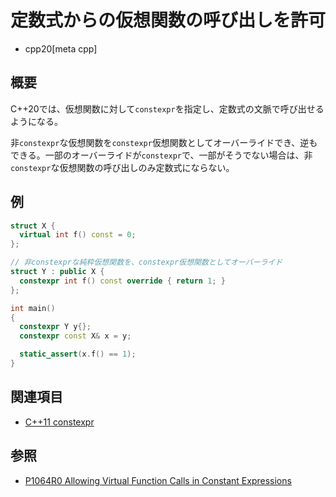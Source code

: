 # 定数式からの仮想関数の呼び出しを許可
* cpp20[meta cpp]

## 概要
C++20では、仮想関数に対して`constexpr`を指定し、定数式の文脈で呼び出せるようになる。

非`constexpr`な仮想関数を`constexpr`仮想関数としてオーバーライドでき、逆もできる。一部のオーバーライドが`constexpr`で、一部がそうでない場合は、非`constexpr`な仮想関数の呼び出しのみ定数式にならない。


## 例
```cpp example
struct X {
  virtual int f() const = 0;
};

// 非constexprな純粋仮想関数を、constexpr仮想関数としてオーバーライド
struct Y : public X {
  constexpr int f() const override { return 1; }
};

int main()
{
  constexpr Y y{};
  constexpr const X& x = y;

  static_assert(x.f() == 1);
}
```


## 関連項目
- [C++11 constexpr](/lang/cpp11/constexpr.md)


## 参照
- [P1064R0 Allowing Virtual Function Calls in Constant Expressions](http://www.open-std.org/jtc1/sc22/wg21/docs/papers/2018/p1064r0.html)

